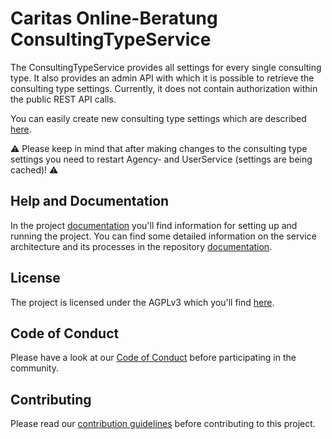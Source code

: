 # Caritas Online-Beratung ConsultingTypeService
The ConsultingTypeService provides all settings for every single consulting type. It also provides an admin API with which it is possible to retrieve the consulting type settings. Currently, it does not contain authorization within the public REST API calls.

You can easily create new consulting type settings which are described [here](../backend/service-configuration.md#consultingtypeservice).

⚠️ Please keep in mind that after making changes to the consulting type settings you need to restart Agency- and UserService (settings are being cached)! ⚠️

## Help and Documentation
In the project [documentation](https://caritasdeutschland.github.io/documentation/docs/setup/setup-backend) you'll find information for setting up and running the project.
You can find some detailed information on the service architecture and its processes in the repository [documentation](https://github.com/CaritasDeutschland/caritas-onlineBeratung-consultingTypeService/tree/master/documentation).

## License
The project is licensed under the AGPLv3 which you'll find [here](https://github.com/CaritasDeutschland/caritas-onlineBeratung-consultingTypeService/blob/master/LICENSE).

## Code of Conduct
Please have a look at our [Code of Conduct](https://github.com/CaritasDeutschland/.github/blob/master/CODE_OF_CONDUCT.md) before participating in the community.

## Contributing
Please read our [contribution guidelines](https://github.com/CaritasDeutschland/.github/blob/master/CONTRIBUTING.md) before contributing to this project.
